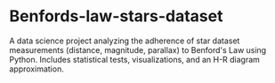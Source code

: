 # Benfords-law-stars-dataset
A data science project analyzing the adherence of star dataset measurements (distance, magnitude, parallax) to Benford's Law using Python. Includes statistical tests, visualizations, and an H-R diagram approximation.

